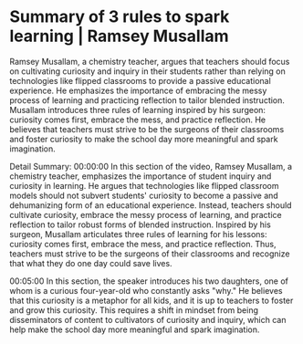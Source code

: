 # Summary of 3 rules to spark learning | Ramsey Musallam

Ramsey Musallam, a chemistry teacher, argues that teachers should focus on cultivating curiosity and inquiry in their students rather than relying on technologies like flipped classrooms to provide a passive educational experience. He emphasizes the importance of embracing the messy process of learning and practicing reflection to tailor blended instruction. Musallam introduces three rules of learning inspired by his surgeon: curiosity comes first, embrace the mess, and practice reflection. He believes that teachers must strive to be the surgeons of their classrooms and foster curiosity to make the school day more meaningful and spark imagination.

Detail Summary: 
00:00:00
In this section of the video, Ramsey Musallam, a chemistry teacher, emphasizes the importance of student inquiry and curiosity in learning. He argues that technologies like flipped classroom models should not subvert students' curiosity to become a passive and dehumanizing form of an educational experience. Instead, teachers should cultivate curiosity, embrace the messy process of learning, and practice reflection to tailor robust forms of blended instruction. Inspired by his surgeon, Musallam articulates three rules of learning for his lessons: curiosity comes first, embrace the mess, and practice reflection. Thus, teachers must strive to be the surgeons of their classrooms and recognize that what they do one day could save lives.

00:05:00
In this section, the speaker introduces his two daughters, one of whom is a curious four-year-old who constantly asks "why." He believes that this curiosity is a metaphor for all kids, and it is up to teachers to foster and grow this curiosity. This requires a shift in mindset from being disseminators of content to cultivators of curiosity and inquiry, which can help make the school day more meaningful and spark imagination.

